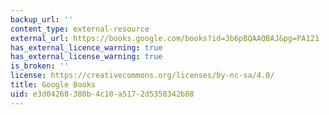 ```yaml
---
backup_url: ''
content_type: external-resource
external_url: https://books.google.com/books?id=3b6pBQAAQBAJ&pg=PA121
has_external_licence_warning: true
has_external_license_warning: true
is_broken: ''
license: https://creativecommons.org/licenses/by-nc-sa/4.0/
title: Google Books
uid: e3d04268-380b-4c10-a517-2d5358342b88
---
```

